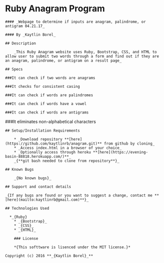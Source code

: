 # Ruby Anagram Program

	#### _Webpage to determine if inputs are anagram, palindrome, or antigram 04.21.17_

	#### By _Kaytlin Borel_

	## Description

		_This Ruby Anagram website uses Ruby, Bootstrap, CSS, and HTML to allow user to submit two words through a form and find out if they are an anagram, palindrome, or antigram on a result page_

	## Specs

	###It can check if two words are anagrams

	###It checks for consistent casing

	###It can check if words are palindromes

	###It can check if words have a vowel

	###It can check if words are antigrams

  ###It eliminates non-alphabetical characters



	## Setup/Installation Requirements

		* _Download repository **[here](https://github.com/kaytlinrb/anagram.git)** from github by cloning_
		* _Access index.html in a browser of your choice_
		* _Optionally access through heroku **[here](https://evening-basin-88818.herokuapp.com/)**_
		_{**git bash needed to clone from repository**}_

	## Known Bugs

		_{No known bugs}_

	## Support and contact details

	_{If any bugs are found or you want to suggest a change, contact me **[here](mailto:kaytlinrb@gmail.com)**}_

	## Technologies Used

	  *_{Ruby}
		* _{Bootstrap}_
		* _{CSS}_
		* _{HTML}_

		### License

		*{This softtware is lisenced under the MIT license.}*

	Copyright (c) 2016 **_{Kaytlin Borel}_**
